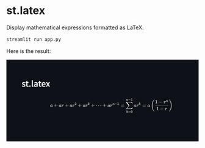 # st.latex

Display mathematical expressions formatted as LaTeX.

```sh
streamlit run app.py
```

Here is the result:

![st.latex](./img/st-latex.png)